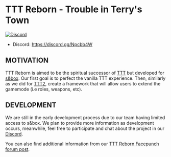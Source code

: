 # TTT Reborn - Trouble in Terry's Town
[![Discord](https://img.shields.io/discord/442107660955942932)](https://discord.gg/9njYXGY)

- Discord: https://discord.gg/Npcbb4W

## MOTIVATION

TTT Reborn is aimed to be the spiritual successor of [TTT](https://ttt.badking.net/) but developed for [s&box](https://sbox.facepunch.com/news). Our first goal is to perfect the vanilla TTT experience. Then, similarly as we did for [TTT2](https://github.com/TTT-2/TTT2), create a framework that will allow users to extend the gamemode (i.e roles, weapons, etc).

## DEVELOPMENT

We are still in the early development process due to our team having limited access to s&box. We plan to provide more information as development occurs, meanwhile, feel free to participate and chat about the project in our [Discord](https://discord.gg/Npcbb4W).

You can also find additional information from our [TTT Reborn Facepunch forum post](https://forum.facepunch.com/t/ttt-reborn-for-s-box/243652).

